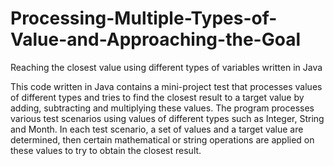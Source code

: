 # Processing-Multiple-Types-of-Value-and-Approaching-the-Goal
Reaching the closest value using different types of variables written in Java

This code written in Java contains a mini-project test that processes values of different types and tries to find the closest result to a target value by adding, subtracting and multiplying these values. The program processes various test scenarios using values of different types such as Integer, String and Month. In each test scenario, a set of values and a target value are determined, then certain mathematical or string operations are applied on these values to try to obtain the closest result.
